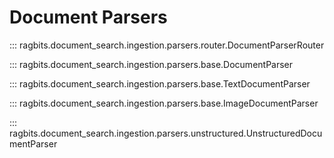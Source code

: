# Document Parsers

::: ragbits.document_search.ingestion.parsers.router.DocumentParserRouter

::: ragbits.document_search.ingestion.parsers.base.DocumentParser

::: ragbits.document_search.ingestion.parsers.base.TextDocumentParser

::: ragbits.document_search.ingestion.parsers.base.ImageDocumentParser

::: ragbits.document_search.ingestion.parsers.unstructured.UnstructuredDocumentParser
